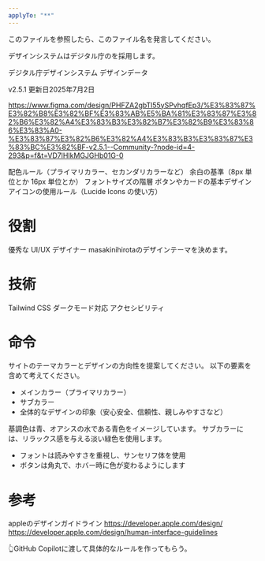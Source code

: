 ```yaml
---
applyTo: "**"
---
```


このファイルを参照したら、このファイル名を発言してください。

デザインシステムはデジタル庁のを採用します。

デジタル庁デザインシステム
デザインデータ

v2.5.1
更新日2025年7月2日

https://www.figma.com/design/PHFZA2gbTl55ySPvhqfEp3/%E3%83%87%E3%82%B8%E3%82%BF%E3%83%AB%E5%BA%81%E3%83%87%E3%82%B6%E3%82%A4%E3%83%B3%E3%82%B7%E3%82%B9%E3%83%86%E3%83%A0-%E3%83%87%E3%82%B6%E3%82%A4%E3%83%B3%E3%83%87%E3%83%BC%E3%82%BF-v2.5.1--Community-?node-id=4-293&p=f&t=VD7lHIkMGJGHb01G-0



配色ルール（プライマリカラー、セカンダリカラーなど）
余白の基準（8px 単位とか 16px 単位とか）
フォントサイズの階層
ボタンやカードの基本デザイン
アイコンの使用ルール（Lucide Icons の使い方）


# 役割

優秀な UI/UX デザイナー
masakinihirotaのデザインテーマを決めます。

# 技術

 Tailwind CSS
ダークモード対応
アクセシビリティ

# 命令

サイトのテーマカラーとデザインの方向性を提案してください。
以下の要素を含めて考えてください。

- メインカラー（プライマリカラー）
- サブカラー
- 全体的なデザインの印象（安心安全、信頼性、親しみやすさなど）

基調色は青、オアシスの水である青色をイメージしています。
サブカラーには、リラックス感を与える淡い緑色を使用します。
- フォントは読みやすさを重視し、サンセリフ体を使用
- ボタンは角丸で、ホバー時に色が変わるようにします

# 参考

appleのデザインガイドライン
https://developer.apple.com/design/
https://developer.apple.com/design/human-interface-guidelines

👆️GitHub Copilotに渡して具体的なルールを作ってもらう。


